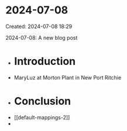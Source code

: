# 2024-07-08
Created: 2024-07-08 18:29

2024-07-08: A new blog post
- # Introduction
- MaryLuz at Morton Plant in New Port Ritchie
- # Conclusion
- [[default-mappings-2]]
-
